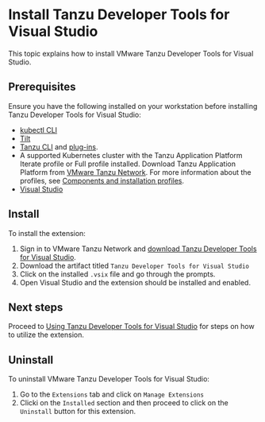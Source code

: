 # Install Tanzu Developer Tools for Visual Studio

This topic explains how to install VMware Tanzu Developer Tools for Visual Studio.

## <a id="prereqs"></a> Prerequisites

Ensure you have the following installed on your workstation before installing
Tanzu Developer Tools for Visual Studio:

- [kubectl CLI](https://kubernetes.io/docs/tasks/tools/)
- [Tilt](https://docs.tilt.dev/install.html)
- [Tanzu CLI](../cli-plugins/tanzu-cli.hbs.md#tanzu-cli-install) and [plug-ins](../cli-plugins/tanzu-cli-plugin.hbs.md).
- A supported Kubernetes cluster with the Tanzu Application Platform Iterate profile or Full profile
  installed.
  Download Tanzu Application Platform from [VMware Tanzu Network](https://network.tanzu.vmware.com/products/tanzu-application-platform/).
  For more information about the profiles, see [Components and installation profiles](../about-package-profiles.hbs.md).
- [Visual Studio](https://visualstudio.microsoft.com/vs/)

## <a id="install"></a> Install

To install the extension:

1. Sign in to VMware Tanzu Network and [download Tanzu Developer Tools for Visual Studio](https://network.pivotal.io/products/tanzu-application-platform/).
2. Download the artifact titled `Tanzu Developer Tools for Visual Studio`
3. Click on the installed `.vsix` file and go through the prompts.
4. Open Visual Studio and the extension should be installed and enabled.

## <a id="next-steps"></a> Next steps

Proceed to [Using Tanzu Developer Tools for Visual Studio](/docs-tap/vs-extension/using-the-extension.hbs.md) for steps on how to utilize the extension.


## <a id="uninstall"></a> Uninstall

To uninstall VMware Tanzu Developer Tools for Visual Studio:

1. Go to the `Extensions` tab and click on `Manage Extensions`
1. Clicki on the `Installed` section and then proceed to click on the `Uninstall` button for this extension.

